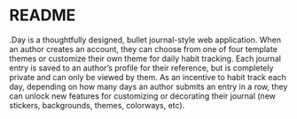 # README
<!-- 
This README would normally document whatever steps are necessary to get the
application up and running.

Things you may want to cover:

* Ruby version

* System dependencies

* Configuration

* Database creation

* Database initialization

* How to run the test suite

* Services (job queues, cache servers, search engines, etc.)

* Deployment instructions

* ... -->

.Day is a thoughtfully designed, bullet journal-style web application. When an author creates an account, they can choose from one of four template themes or customize their own theme for daily habit tracking. Each journal entry is saved to an author’s profile for their reference, but is completely private and can only be viewed by them. As an incentive to habit track each day, depending on how many days an author submits an entry in a row, they can unlock new features for customizing or decorating their journal (new stickers, backgrounds, themes, colorways, etc). 
